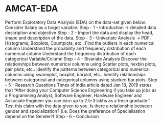# AMCAT-EDA
Perform Exploratory Data Analysis (EDA) on the data-set given below. Consider Salary as a target variable.
Step - 1 - Introduction -> detailed data description and objective
Step - 2 - Import the data and display the head, shape and description of the data.
Step - 3 - Univariate Analysis -> PDF, Histograms, Boxplots, Countplots, etc..
Find the outliers in each numerical column
Understand the probability and frequency distribution of each numerical column
Understand the frequency distribution of each categorical Variable/Column
Step - 4 - Bivariate Analysis
Discover the relationships between numerical columns using Scatter plots, hexbin plots, pair plots, etc..
Identify the patterns between categorical and numerical columns using swarmplot, boxplot, barplot, etc..
Identify relationships between categorical and categorical columns using stacked bar plots.
Step - 5 - Research Questions
Times of India article dated Jan 18, 2019 states that “After doing your Computer Science Engineering if you take up jobs as a Programming Analyst, Software Engineer, Hardware Engineer and Associate Engineer you can earn up to 2.5-3 lakhs as a fresh graduate.” Test this claim with the data given to you.
Is there a relationship between gender and specialization? (i.e. Does the preference of Specialisation depend on the Gender?)
Step - 6 - Conclusion
